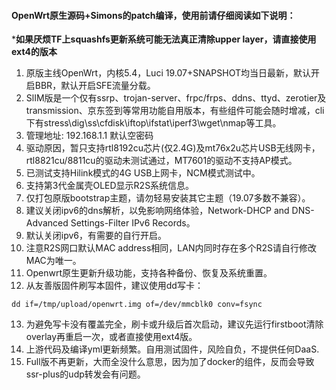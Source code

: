 #### OpenWrt原生源码+Simons的patch编译，使用前请仔细阅读如下说明：
***如果厌烦TF上squashfs更新系统可能无法真正清除upper layer，请直接使用ext4的版本**
1. 原版主线OpenWrt，内核5.4，Luci 19.07+SNAPSHOT均当日最新，默认开启BBR，默认开启SFE流量分载。
2. SlIM版是一个仅有ssrp、trojan-server、frpc/frps、ddns、ttyd、zerotier及transmission、京东签到等常用功能自用版本，有些组件可能会随时增减，cli下有stress\dig\ss\cfdisk\iftop\ifstat\iperf3\wget\nmap等工具。
3. 管理地址: 192.168.1.1 默认空密码
4. 驱动原因，暂只支持rtl8192cu芯片(仅2.4G)及mt76x2u芯片USB无线网卡，rtl8821cu/8811cu的驱动未测试通过，MT7601的驱动不支持AP模式。
5. 已测试支持Hilink模式的4G USB上网卡，NCM模式测试中。
6. 支持第3代金属壳OLED显示R2S系统信息。
7. 仅打包原版bootstrap主题，请勿轻易安装其它主题（19.07多数不兼容）。
8. 建议关闭ipv6的dns解析，以免影响网络体验，Network-DHCP and DNS-Advanced Settings-Filter IPv6 Records。
9. 默认关闭ipv6，有需要的自行开启。
10. 注意R2S网口默认MAC address相同，LAN内同时存在多个R2S请自行修改MAC为唯一。
11. Openwrt原生更新升级功能，支持各种备份、恢复及系统重置。
12. 从友善版固件刷写本固件，建议使用dd写卡：
```
dd if=/tmp/upload/openwrt.img of=/dev/mmcblk0 conv=fsync
```
13. 为避免写卡没有覆盖完全，刷卡或升级后首次启动，建议先运行firstboot清除overlay再重启一次，或者直接使用ext4版。
14. 上游代码及编译yml更新频繁。自用测试固件，风险自负，不提供任何DaaS.
15. Full版不再更新，大而全没什么意思，因为加了docker的组件，反而会导致ssr-plus的udp转发会有问题。
